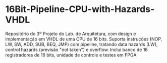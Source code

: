 # 16Bit-Pipeline-CPU-with-Hazards-VHDL
Repositório do 3º Projeto do Lab. de Arquitetura, com design e implementação em VHDL de uma CPU de 16 bits. Suporta instruções (NOP, LW, SW, ADD, SUB, BEQ, JMP) com pipeline, tratando data hazards (LW), control hazards (previsão "not taken") e overflow. Inclui banco de 16 registradores de 16 bits, unidade de controle e testes em FPGA
